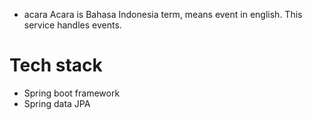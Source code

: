 * acara
Acara is Bahasa Indonesia term, means event in english. This service handles events.

# Tech stack
* Spring boot framework
* Spring data JPA